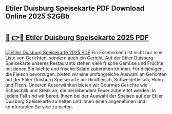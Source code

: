 ## Etiler Duisburg Speisekarte PDF Download Online 2025 S2GBb

# <h2><a href="http://gcasd3i.nevu.top/?p=Etiler+Duisburg+Speisekarte">🔗 👉🔴 Etiler Duisburg Speisekarte 2025 PDF</a></h2>

[![Etiler Duisburg Speisekarte 2025 PDF](https://i.imgur.com/dBaPXMq.png)](http://gcasd3i.nevu.top/?p=Etiler+Duisburg+Speisekarte)
Ein Essensmenü ist nicht nur eine Liste von Gerichten, sondern auch ein Gericht. Auf der Etiler Duisburg Speisekarte unseres Restaurants stehen viele frische Gemüse und Früchte, mit denen Sie leichte und frische Salate zubereiten können. Für diejenigen, die Fleisch bevorzugen, bieten wir eine umfangreiche Auswahl an Gerichten auf der Etiler Duisburg Speisekarte an: Rindfleisch, Schweinefleisch, Huhn und Fisch. Unseren Auserwählten bieten wir Gourmet-Gerichte wie Schaschlik und Steak an, die bei lebendem Feuer zubereitet werden. In jedem Fall sind wir bereit, Ihnen bei der Auswahl der Speisen auf der Etiler Duisburg Speisekarte zu helfen und Ihnen einen angenehmen und komfortablen Service zu bieten.
